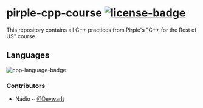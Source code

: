 # pirple-cpp-course [![license-badge]][license]
This repository contains all C++ practices from Pirple's "C++ for the Rest of US" course.

## Languages
![cpp-language-badge]

### Contributors
- Nádio ~ [@Devwarlt][nadio-ref]

[nadio-ref]: https://github.com/Devwarlt

[cpp-language-badge]: https://img.shields.io/badge/C%2B%2B-11%2B-purple?logo=cpp&style=plastic

[license-badge]: https://img.shields.io/badge/License-WTFPL-black?style=plastic
[license]: /LICENSE
